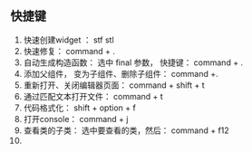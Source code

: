 ## 快捷键
1. 快速创建widget ： stf stl   
2. 快速修复： command + .
3. 自动生成构造函数： 选中 final 参数， 快捷键： command + .
4. 添加父组件， 变为子组件、删除子组件： command +.
5. 重新打开、关闭编辑器页面： command + shift + t
6. 通过匹配文本打开文件： command + t
7. 代码格式化： shift + option + f 
8. 打开console： command + j 
9. 查看类的子类： 选中要查看的类，然后： command + f12  
10. 
